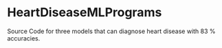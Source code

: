 # HeartDiseaseMLPrograms

Source Code for three models that can diagnose heart disease with 83 % accuracies. 
